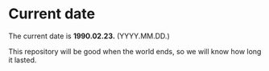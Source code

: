 # Current date

The current date is **1990.02.23.** (YYYY.MM.DD.)

This repository will be good when the world ends, so we will know how long it lasted.